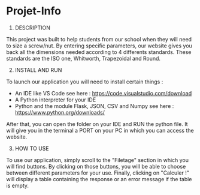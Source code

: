 # Projet-Info

1. DESCRIPTION

This project was built to help students from our school when they will need to size a screw/nut. By entering specific parameters, our website gives you back
all the dimensions needed according to 4 differents standards. These standards are the ISO one, Whitworth, Trapezoidal and Round.

2. INSTALL AND RUN

To launch our application you will need to install certain things :

- An IDE like VS Code                                               see here : https://code.visualstudio.com/download
- A Python interpreter for your IDE
- Python and the module Flask, JSON, CSV and Numpy                  see here : https://www.python.org/downloads/

After that, you can open the folder on your IDE and RUN the python file. It will give you in the terminal a PORT on your PC in which you can access the website.

3. HOW TO USE

To use our application, simply scroll to the "Filetage" section in which you will find buttons. By clicking on those buttons, you will be able to choose between 
different parameters for your use. Finally, clicking on "Calculer !" will display a table containing the response or an error message if the table is empty.
